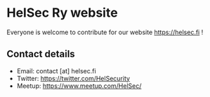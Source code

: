# HelSec Ry website

Everyone is welcome to contribute for our website https://helsec.fi !

## Contact details
- Email: contact [at] helsec.fi
- Twitter: https://twitter.com/HelSecurity
- Meetup: https://www.meetup.com/HelSec/
